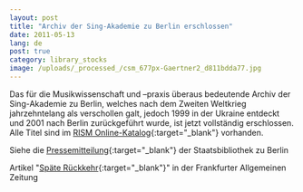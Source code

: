 ```yaml
---
layout: post
title: "Archiv der Sing-Akademie zu Berlin erschlossen"
date: 2011-05-13
lang: de
post: true
category: library_stocks
image: /uploads/_processed_/csm_677px-Gaertner2_d811bdda77.jpg
---
```



Das für die Musikwissenschaft und –praxis überaus bedeutende Archiv der Sing-Akademie zu Berlin, welches nach dem Zweiten Weltkrieg jahrzehntelang als verschollen galt, jedoch 1999 in der Ukraine entdeckt und 2001 nach Berlin zurückgeführt wurde, ist jetzt vollständig erschlossen. Alle Titel sind im [RISM Online-Katalog](http://opac.rism.info/index.php?id=6&no_cache=1&tx_bsbsearch_pi1%5Bsmode%5D=advanced&tx_bsbsearch_pi1%5Bfield%5D%5B0%5D=ssiglum&tx_bsbsearch_pi1%5Bfield%5D%5B1%5D=sauthor&tx_bsbsearch_pi1%5Bfield%5D%5B2%5D=stitle&tx_bsbsearch_pi1%5Bquery%5D%5B0%5D=D-Bsa&tx_bsbsearch_pi1%5Bquery%5D%5B1%5D=&tx_bsbsearch_pi1%5Bquery%5D%5B2%5D=&tx_bsbsearch_pi1%5Bsubmit_button%5D=Search){:target="_blank"} vorhanden.

Siehe die [Pressemitteilung](http://staatsbibliothek-berlin.de/nc/ueber-uns/presse/detail/article/2011-05-12-4729.html){:target="_blank"} der Staatsbibliothek zu Berlin

Artikel "[Späte Rückkehr](http://www.faz.net/IN/INtemplates/faznet/default.asp?tpl=common/zwischenseite.asp&dx1=%7B7D9E00C4-1D03-294C-17BC-5E35C1814103%7D&rub=%7B01345753-1D51-4A28-9550-C982F21BCDBF%7D){:target="_blank"}" in der Frankfurter Allgemeinen Zeitung